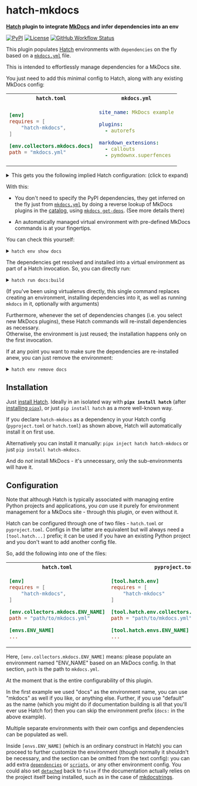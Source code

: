 # hatch-mkdocs

**[Hatch] plugin to integrate [MkDocs] and infer dependencies into an env**

[![PyPI](https://img.shields.io/pypi/v/hatch-mkdocs)](https://pypi.org/project/hatch-mkdocs/)
[![License](https://img.shields.io/github/license/mkdocs/hatch-mkdocs)](https://github.com/mkdocs/hatch-mkdocs/blob/master/LICENSE.md)
[![GitHub Workflow Status](https://img.shields.io/github/actions/workflow/status/mkdocs/hatch-mkdocs/ci.yml.svg)](https://github.com/mkdocs/hatch-mkdocs/actions?query=event%3Apush+branch%3Amaster)

This plugin populates [Hatch] environments with `dependencies` on the fly based on a [`mkdocs.yml`] file.

This is intended to effortlessly manage dependencies for a MkDocs site.

You just need to add this minimal config to Hatch, along with any existing MkDocs config:

<table><tr><th><code>hatch.toml</code></th><th><code>mkdocs.yml</code></th></tr>
<tr><td>

```toml
[env]
requires = [
    "hatch-mkdocs",
]

[env.collectors.mkdocs.docs]
path = "mkdocs.yml"
```

</td><td>

```yaml
site_name: MkDocs example

plugins:
  - autorefs

markdown_extensions:
  - callouts
  - pymdownx.superfences
```

</td></tr></table>

<details><summary>This gets you the following implied Hatch configuration: (click to expand)</summary>

<table><tr><th><code>hatch.toml</code></th></tr>
<tr><td>

```toml
[envs.docs]
detached = true
dependencies = [
    "markdown-callouts",
    "mkdocs",
    "mkdocs-autorefs",
    "pymdown-extensions",
]

[envs.docs.scripts]
build = "mkdocs build -f mkdocs.yml {args}"
serve = "mkdocs serve -f mkdocs.yml {args}"
gh-deploy = "mkdocs gh-deploy -f mkdocs.yml {args}"
```

</td></tr></table>

(this is just for posterity, no such config is actually written to a file)

</details>

With this:

* You don't need to specify the PyPI dependencies, they get inferred on the fly just from [`mkdocs.yml`] by doing a reverse lookup of MkDocs plugins in the [catalog], using [`mkdocs get-deps`]. (See more details there)

* An automatically managed virtual environment with pre-defined MkDocs commands is at your fingertips.

You can check this yourself:

<details><summary><code>hatch env show docs</code></summary>

```
                    Standalone                     
┌──────┬─────────┬────────────────────┬───────────┐
│ Name │ Type    │ Dependencies       │ Scripts   │
├──────┼─────────┼────────────────────┼───────────┤
│ docs │ virtual │ markdown-callouts  │ build     │
│      │         │ mkdocs             │ gh-deploy │
│      │         │ mkdocs-autorefs    │ serve     │
│      │         │ pymdown-extensions │           │
└──────┴─────────┴────────────────────┴───────────┘
```

</details>

The dependencies get resolved and installed into a virtual environment as part of a Hatch invocation. So, you can directly run:

<details><summary><code>hatch run docs:build</code></summary>

```
Creating environment: docs
Checking dependencies
Syncing dependencies
INFO    -  Cleaning site directory
INFO    -  Building documentation to directory: site
INFO    -  Documentation built in 0.03 seconds
```

</details>

(If you've been using virtualenvs directly, this single command replaces creating an environment, installing dependencies into it, as well as running `mkdocs` in it, optionally with arguments)

Furthermore, whenever the set of dependencies changes (i.e. you select new MkDocs plugins), these Hatch commands will re-install dependencies as necessary.  
Otherwise, the environment is just reused; the installation happens only on the first invocation.

If at any point you want to make sure the dependencies are re-installed anew, you can just remove the environment:

<details><summary><code>hatch env remove docs</code></summary>

```
Removing environment: docs
```

</details>


## Installation

Just [install Hatch]. Ideally in an isolated way with **`pipx install hatch`** (after [installing `pipx`]), or just `pip install hatch` as a more well-known way.

</details>

If you declare `hatch-mkdocs` as a dependency in your Hatch config (`pyproject.toml` or `hatch.toml`) as shown above, Hatch will automatically install it on first use.

Alternatively you can install it manually: `pipx inject hatch hatch-mkdocs` or just `pip install hatch-mkdocs`.

And do *not* install MkDocs - it's unnecessary, only the sub-environments will have it.

## Configuration

Note that although Hatch is typically associated with managing entire Python projects and applications, you *can* use it purely for environment management for a MkDocs site - through this plugin, or even without it.

Hatch can be configured through one of two files - `hatch.toml` or `pyproject.toml`. Configs in the latter are equivalent but will always need a `[tool.hatch...]` prefix; it can be used if you have an existing Python project and you don't want to add another config file.

So, add the following into one of the files:

<table><tr><th><code>hatch.toml</code></th><th><code>pyproject.toml</code></th></tr>
<tr><td>

```toml
[env]
requires = [
    "hatch-mkdocs",
]

[env.collectors.mkdocs.ENV_NAME]
path = "path/to/mkdocs.yml"

[envs.ENV_NAME]
...
```

</td><td>

```toml
[tool.hatch.env]
requires = [
    "hatch-mkdocs"
]

[tool.hatch.env.collectors.mkdocs.ENV_NAME]
path = "path/to/mkdocs.yml"

[tool.hatch.envs.ENV_NAME]
...
```

</td></tr></table>

Here, `[env.collectors.mkdocs.ENV_NAME]` means: please populate an environment named "ENV_NAME" based on an MkDocs config. In that section, `path` is the path to `mkdocs.yml`.

At the moment that is the entire configurability of this plugin.

In the first example we used "docs" as the environment name, you can use "mkdocs" as well if you like, or anything else. Further, if you use "default" as the name (which you might do if documentation building is all that you'll ever use Hatch for) then you can skip the environment prefix (`docs:` in the above example).

Multiple separate environments with their own configs and dependencies can be populated as well.

Inside `[envs.ENV_NAME]` (which is an ordinary construct in Hatch) you can proceed to further customize the environment (though normally it shouldn't be necessary, and the section can be omitted from the text config): you can add extra [`dependencies`] or [`scripts`], or any other environment config. You could also set [`detached`] back to `false` if the documentation actually relies on the project itself being installed, such as in the case of [mkdocstrings].


[MkDocs]: https://github.com/mkdocs/mkdocs
[`mkdocs.yml`]: https://www.mkdocs.org/user-guide/configuration/
[`mkdocs get-deps`]: https://github.com/mkdocs/get-deps
[catalog]: https://github.com/mkdocs/catalog
[Hatch]: https://hatch.pypa.io/
[install Hatch]: https://hatch.pypa.io/latest/install/#pip
[installing `pipx`]: https://pypa.github.io/pipx/installation/
[`dependencies`]: https://hatch.pypa.io/latest/config/environment/overview/#dependencies
[`scripts`]: https://hatch.pypa.io/latest/config/environment/overview/#scripts
[`detached`]: https://hatch.pypa.io/latest/config/environment/overview/#detached-environments
[mkdocstrings]: https://github.com/mkdocstrings/mkdocstrings
